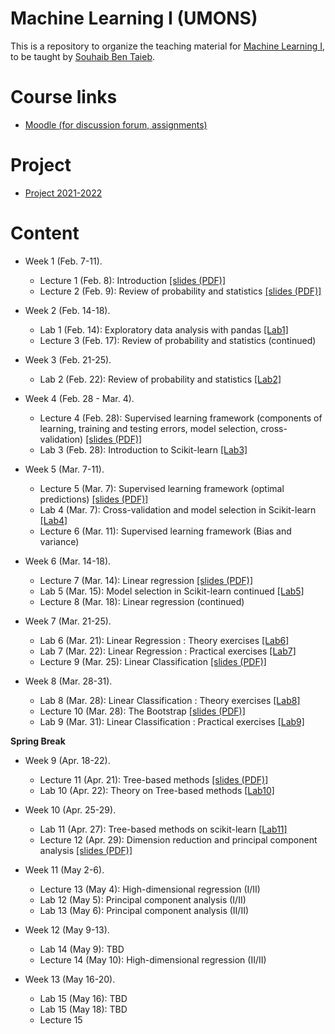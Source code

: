 # Machine Learning I (UMONS)

This is a repository to organize the teaching material for [Machine Learning I](https://applications.umons.ac.be/web/en/pde/2021-2022/aa/S-INFO-256.htm), to be taught by [Souhaib Ben Taieb](http://www.souhaib-bentaieb.com).

# Course links

- [Moodle (for discussion forum, assignments)](https://moodle.umons.ac.be/course/view.php?id=2785)

# Project 

- [Project 2021-2022](./project)

# Content

- Week 1 (Feb. 7-11). 
  - Lecture 1 (Feb. 8): Introduction [[slides (PDF)]](./slides/1-ml-introduction.pdf)
  - Lecture 2 (Feb. 9): Review of probability and statistics [[slides (PDF)]](./slides/1-ml-prob-stats-review.pdf)

- Week 2 (Feb. 14-18). 
  - Lab 1 (Feb. 14): Exploratory data analysis with pandas [[Lab1]](./labs/Lab1 )
  - Lecture 3 (Feb. 17): Review of probability and statistics (continued)
  
- Week 3 (Feb. 21-25). 
   - Lab 2 (Feb. 22): Review of probability and statistics [[Lab2]](./labs/Lab2)

- Week 4 (Feb. 28 - Mar. 4). 
  - Lecture 4 (Feb. 28): Supervised learning framework (components of learning, training and testing errors, model selection, cross-validation) [[slides (PDF)]](./slides/2-ml-learning-framework.pdf)
  - Lab 3 (Feb. 28): Introduction to Scikit-learn [[Lab3]](./labs/Lab3)

- Week 5 (Mar. 7-11). 
  - Lecture 5 (Mar. 7): Supervised learning framework (optimal predictions) [[slides (PDF)]](./slides/3-ml-optimal-predictions.pdf)
  - Lab 4 (Mar. 7): Cross-validation and model selection in Scikit-learn [[Lab4]](./labs/Lab4)
  - Lecture 6 (Mar. 11): Supervised learning framework (Bias and variance) 

- Week 6 (Mar. 14-18). 
  - Lecture 7 (Mar. 14): Linear regression [[slides (PDF)]](./slides/4-ml-linear-regression.pdf)
  - Lab 5 (Mar. 15): Model selection in Scikit-learn continued [[Lab5]](./labs/Lab5) 
  - Lecture 8 (Mar. 18): Linear regression (continued)

- Week 7 (Mar. 21-25). 
  - Lab 6 (Mar. 21): Linear Regression : Theory exercises [[Lab6]](./labs/Lab6)
  - Lab 7 (Mar. 22): Linear Regression : Practical exercises [[Lab7]](./labs/Lab7)
  - Lecture 9 (Mar. 25): Linear Classification [[slides (PDF)]](./slides/4-ml-linear-classification.pdf)

- Week 8 (Mar. 28-31). 
  - Lab 8 (Mar. 28): Linear Classification : Theory exercises [[Lab8]](./labs/Lab8)
  - Lecture 10 (Mar. 28): The Bootstrap  [[slides (PDF)]](./slides/6-bootstrap.pdf)
  - Lab 9 (Mar. 31): Linear Classification : Practical exercises [[Lab9]](./labs/Lab9)


**Spring Break**


- Week 9 (Apr. 18-22). 
  - Lecture 11 (Apr. 21): Tree-based methods [[slides (PDF)]](./slides/7-tree-based-methods/7-tree-based-methods.pdf)
  - Lab 10 (Apr. 22): Theory on Tree-based methods [[Lab10]](./labs/Lab10)
 
- Week 10 (Apr. 25-29). 
  -  Lab 11 (Apr. 27): Tree-based methods on scikit-learn [[Lab11]](./labs/Lab11)
  - Lecture 12  (Apr. 29): Dimension reduction and principal component analysis [[slides (PDF)]](./slides/8-dimension-reduction/8-dimension-reduction.pdf)

- Week 11 (May 2-6). 
  - Lecture 13 (May 4): High-dimensional regression (I/II)
  - Lab 12 (May 5): Principal component analysis (I/II)
  - Lab 13 (May 6): Principal component analysis (II/II)

- Week 12 (May 9-13). 
  - Lab 14 (May 9): TBD
  - Lecture 14 (May 10): High-dimensional regression (II/II)

- Week 13 (May 16-20). 
  - Lab 15 (May 16): TBD
  - Lab 15 (May 18): TBD
  - Lecture 15



